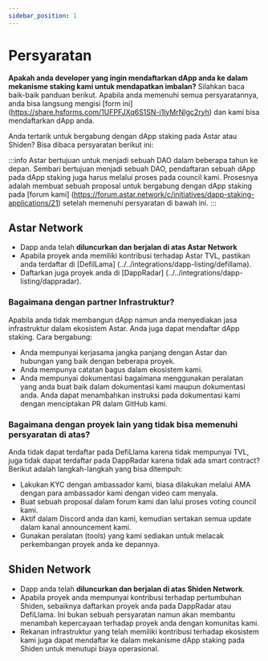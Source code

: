 ```yaml
---
sidebar_position: 1
---
```


# Persyaratan

**Apakah anda developer yang ingin mendaftarkan dApp anda ke dalam mekanisme staking kami untuk mendapatkan imbalan?** Silahkan baca baik-baik panduan berikut. Apabila anda memenuhi semua persyaratannya, anda bisa langsung mengisi [form ini] (https://share.hsforms.com/1UFPFJXq6S1SN-j1lyMrNIgc2ryh) dan kami bisa mendaftarkan dApp anda.

Anda tertarik untuk bergabung dengan dApp staking pada Astar atau Shiden? Bisa dibaca persyaratan berikut ini:

:::info
Astar bertujuan untuk menjadi sebuah DAO dalam beberapa tahun ke depan. Sembari bertujuan menjadi sebuah DAO, pendaftaran sebuah dApp pada dApp staking juga harus melalui proses pada council kami. Prosesnya adalah membuat sebuah proposal untuk bergabung dengan dApp staking pada [forum kami] (https://forum.astar.network/c/initiatives/dapp-staking-applications/21) setelah memenuhi persyaratan di bawah ini.
:::

## Astar Network

- Dapp anda telah **diluncurkan dan berjalan di atas Astar Network**
- Apabila proyek anda memiliki kontribusi terhadap Astar TVL, pastikan anda terdaftar di [DefilLama] (../../integrations/dapp-listing/defillama).
- Daftarkan juga proyek anda di [DappRadar] (../../integrations/dapp-listing/dappradar).

### Bagaimana dengan partner Infrastruktur?

Apabila anda tidak membangun dApp namun anda menyediakan jasa infrastruktur dalam ekosistem Astar. Anda juga dapat mendaftar dApp staking. Cara bergabung:

- Anda mempunyai kerjasama jangka panjang dengan Astar dan hubungan yang baik dengan beberapa proyek.
- Anda mempunya catatan bagus dalam ekosistem kami.
- Anda mempunyai dokumentasi bagaimana menggunakan peralatan yang anda buat baik dalam dokumentasi kami maupun dokumentasi anda. Anda dapat menambahkan instruksi pada dokumentasi kami dengan menciptakan PR dalam GitHub kami.

### Bagaimana dengan proyek lain yang tidak bisa memenuhi persyaratan di atas?

Anda tidak dapat terdaftar pada DefiLlama karena tidak mempunyai TVL, juga tidak dapat terdaftar pada DappRadar karena tidak ada smart contract? Berikut adalah langkah-langkah yang bisa ditempuh:

- Lakukan KYC dengan ambassador kami, biasa dilakukan melalui AMA dengan para ambassador kami dengan video cam menyala.
- Buat sebuah proposal dalam forum kami dan lalui proses voting council kami.
- Aktif dalam Discord anda dan kami, kemudian sertakan semua update dalam kanal announcement kami.
- Gunakan peralatan (tools) yang kami sediakan untuk melacak perkembangan proyek anda ke depannya.

## Shiden Network

- Dapp anda telah **diluncurkan dan berjalan di atas Shiden Network**.
- Apabila proyek anda mempunyai kontribusi terhadap pertumbuhan Shiden, sebaiknya daftarkan proyek anda pada DappRadar atau DefiLlama. Ini bukan sebuah persyaratan namun akan membantu menambah kepercayaan terhadap proyek anda dengan komunitas kami.
- Rekanan infrastruktur yang telah memiliki kontribusi terhadap ekosistem kami juga dapat mendaftar ke dalam mekanisme dApp staking pada Shiden untuk menutupi biaya operasional.
